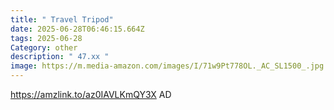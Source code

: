 ```yaml
---
title: " Travel Tripod"
date: 2025-06-28T06:46:15.664Z
tags: 2025-06-28
Category: other
description: " 47.xx "
image: https://m.media-amazon.com/images/I/71w9Pt778OL._AC_SL1500_.jpg
---
```

https://amzlink.to/az0IAVLKmQY3X
AD